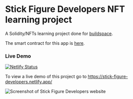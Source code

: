 # Stick Figure Developers NFT learning project

A Solidity/NFTs learning project done for [buildspace](https://buildspace.so/).

The smart contract for this app is [here](https://github.com/jester7/stick-figure-developers).

### Live Demo
[![Netlify Status](https://api.netlify.com/api/v1/badges/d50c5b61-d4b9-4d91-82d8-c3be1164d26a/deploy-status)](https://app.netlify.com/sites/stick-figure-developers/deploys)

To view a live demo of this project go to https://stick-figure-developers.netlify.app/

![Screenshot of Stick Figure Developers website](https://stick-figure-developers.netlify.app/stick-figure-developers-preview.png)
